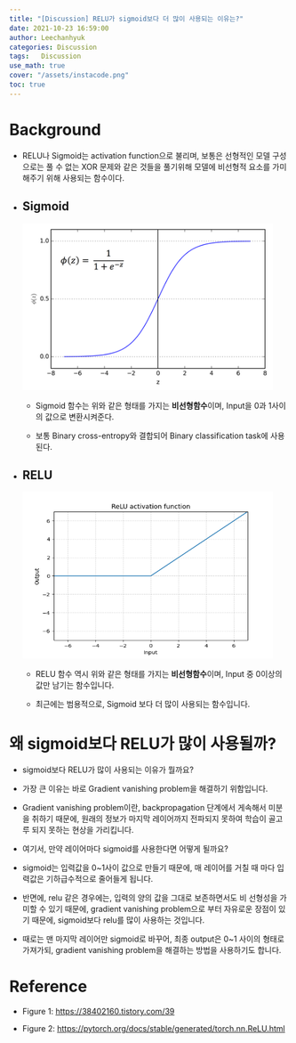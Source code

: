 ```yaml
---
title: "[Discussion] RELU가 sigmoid보다 더 많이 사용되는 이유는?"
date: 2021-10-23 16:59:00
author: Leechanhyuk
categories: Discussion
tags:	Discussion
use_math: true
cover: "/assets/instacode.png"
toc: true
---
```


# Background

  - RELU나 Sigmoid는 activation function으로 불리며, 보통은 선형적인 모델 구성으로는 풀 수 없는 XOR 문제와 같은 것들을 풀기위해 모델에 비선형적 요소를 가미해주기 위해 사용되는 함수이다.

  - ## Sigmoid

      <img src="/assets/image/sigmoid_relu/sigmoid.png" width="450px" height="300px" title="title" alt="title">

      - Sigmoid 함수는 위와 같은 형태를 가지는 **비선형함수**이며, Input을 0과 1사이의 값으로 변환시켜준다.

      - 보통 Binary cross-entropy와 결합되어 Binary classification task에 사용된다.

  - ## RELU

      <img src="/assets/image/sigmoid_relu/relu.png" width="450px" height="300px" title="title" alt="title">

      - RELU 함수 역시 위와 같은 형태를 가지는 **비선형함수**이며, Input 중 0이상의 값만 남기는 함수입니다.

      - 최근에는 범용적으로, Sigmoid 보다 더 많이 사용되는 함수입니다.
      
# 왜 sigmoid보다 RELU가 많이 사용될까?

  - sigmoid보다 RELU가 많이 사용되는 이유가 뭘까요?

  - 가장 큰 이유는 바로 Gradient vanishing problem을 해결하기 위함입니다.

  - Gradient vanishing problem이란, backpropagation 단계에서 게속해서 미분을 취하기 때문에, 원래의 정보가 마지막 레이어까지 전파되지 못하여 학습이 골고루 되지 못하는 현상을 가리킵니다.

  - 여기서, 만약 레이어마다 sigmoid를 사용한다면 어떻게 될까요?

  - sigmoid는 입력값을 0~1사이 값으로 만들기 때문에, 매 레이어를 거칠 때 마다 입력값은 기하급수적으로 줄어들게 됩니다.

  - 반면에, relu 같은 경우에는, 입력의 양의 값을 그대로 보존하면서도 비 선형성을 가미할 수 있기 때문에, gradient vanishing problem으로 부터 자유로운 장점이 있기 때문에, sigmoid보다 relu를 많이 사용하는 것입니다.

  - 때로는 맨 마지막 레이어만 sigmoid로 바꾸어, 최종 output은 0~1 사이의 형태로 가져가되, gradient vanishing problem을 해결하는 방법을 사용하기도 합니다.

# Reference

  - Figure 1: https://38402160.tistory.com/39

  - Figure 2: https://pytorch.org/docs/stable/generated/torch.nn.ReLU.html